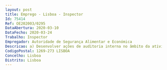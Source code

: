```yaml
--- 
layout: post
title: Emprego - Lisboa - Inspector
Id: 75414
Ref: OE202003/0295
DataAbertura: 2020-03-10
DataFecho: 2020-03-24
Trabalho: Inspector
Empregador: Autoridade de Segurança Alimentar e Económica
Descricao: a) Desenvolver ações de auditoria interna no âmbito da atividade inspetiva da ASAE, bem como, outras solicitadas pela direção superior b) Desenvolver procedimentos de controlo interno no âmbito da atividade inspetiva da ASAE, no seguimento de denúncias ou queixas sobre o funcionamento das unidades operacionais, centrais e regionais, ou do pessoal do corpo inspetivo c) Acompanhar a implementação das recomendações propostas em sede de auditoria interna que foram acolhidas pela direção superior d) Prestar apoio técnico em matérias que a direção superior entenda solicitar com a elaboração de estudos que se venham a revelar necessários com vista à tomada de decisões e) Proceder à análise, enquadramento técnico jurídico e tramitação de reclamações no âmbito do Livro de Reclamações da ASAE f) Instaurar inquéritos, bem como praticar todos os atos inerentes a estes procedimentos, em cumprimento do disposto no Regulamento de Uso de Veículos (RUV) que regula a utilização da frota automóvel da ASAE g) Quaisquer outras ações decorrentes das competências do GCAAI.
CodigoPostal: 1269-273 LISBOA
Concelho: Lisboa
Distrito: Lisboa
--- 
```

